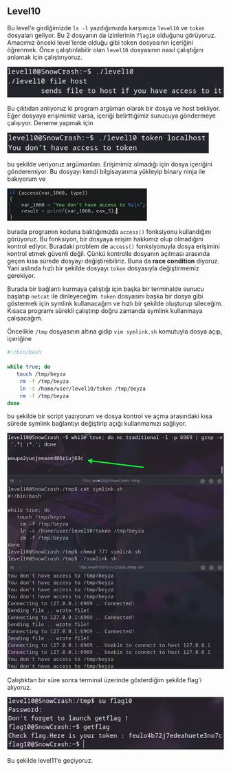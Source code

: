 ## Level10

Bu level'e girdiğimizde `ls -l` yazdığımızda karşımıza `level10` ve `token` dosyaları geliyor. Bu 2 dosyanın da izinlerinin `flag10` olduğunu görüyoruz. Amacımız önceki level'lerde olduğu gibi token dosyasının içeriğini öğrenmek. Önce çalıştırılabilir olan `level10` dosyasının nasıl çalıştığını anlamak için çalıştırıyoruz.

![img1](./images/1.png)

Bu çıktıdan anlıyoruz ki program argüman olarak bir dosya ve host bekliyor. Eğer dosyaya erişimimiz varsa, içeriği belirttiğimiz sunucuya göndermeye çalışıyor. Deneme yapmak için

![img2](./images/2.png)

bu şekilde veriyoruz argümanları. Erişimimiz olmadığı için dosya içeriğini gönderemiyor. Bu dosyayı kendi bilgisayarıma yükleyip binary ninja ile bakıyorum ve

![img3](./images/3.png)

burada programın koduna baktığımızda `access()` fonksiyonu kullandığını görüyoruz. Bu fonksiyon, bir dosyaya erişim hakkımız olup olmadığını kontrol ediyor. Buradaki problem de `access()` fonksiyonuyla dosya erişimini kontrol etmek güvenli değil. Çünkü kontrolle dosyanın açılması arasında geçen kısa sürede dosyayı değiştirebiliriz. Buna da **race condition** diyoruz. Yani aslında hızlı bir şekilde dosyayı `token` dosyasıyla değiştirmemiz gerekiyor. 

Burada bir bağlantı kurmaya çalıştığı için başka bir terminalde sunucu başlatıp `netcat` ile dinleyeceğim. `token` dosyasını başka bir dosya gibi göstermek için symlink kullanacağım ve hızlı bir şekilde oluşturup sileceğim. Kısaca programı sürekli çalıştırıp doğru zamanda symlink kullanmaya çalışacağım.

Öncelikle `/tmp` dosyasının altına gidip `vim symlink.sh` komutuyla dosya açıp, içeriğine

```sh
#!/bin/bash

while true; do
   touch /tmp/beyza
    rm -f /tmp/beyza
    ln -s /home/user/level10/token /tmp/beyza
    rm -f /tmp/beyza
done
```

bu şekilde bir script yazıyorum ve dosya kontrol ve açma arasındaki kısa sürede symlink bağlantıyı değiştirip açığı kullanmamızı sağlıyor.

![img4](./images/4.png)

Çalıştıktan bir süre sonra terminal üzerinde gösterdiğim şekilde flag'i alıyoruz. 

![img5](./images/5.png)

Bu şekilde level11'e geçiyoruz.
